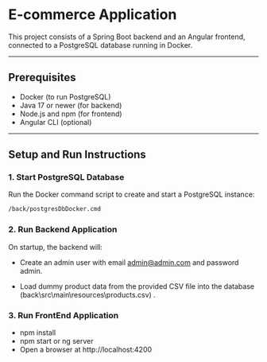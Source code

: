# E-commerce Application

This project consists of a Spring Boot backend and an Angular frontend, connected to a PostgreSQL database running in Docker.

---

## Prerequisites

- Docker (to run PostgreSQL)
- Java 17 or newer (for backend)
- Node.js and npm (for frontend)
- Angular CLI (optional)

---

## Setup and Run Instructions

### 1. Start PostgreSQL Database

Run the Docker command script to create and start a PostgreSQL instance:

```bash
/back/postgresDbDocker.cmd
```

### 2. Run Backend Application

On startup, the backend will:

- Create an admin user with email admin@admin.com and password admin.

- Load dummy product data from the provided CSV file into the database (back\src\main\resources\products.csv) .

### 3. Run FrontEnd Application

- npm install
- npm start or ng server
- Open a browser at http://localhost:4200